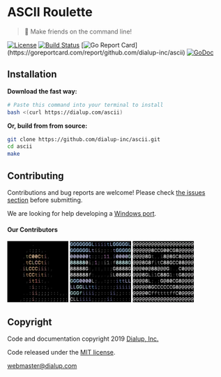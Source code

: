 # ASCII Roulette

> 👾 Make friends on the command line!

[![License](https://img.shields.io/github/license/dialup-inc/ascii.svg)](LICENSE)
[![Build Status](https://travis-ci.org/dialup-inc/ascii.svg?branch=master)](https://travis-ci.org/dialup-inc/ascii)
[![Go Report Card](https://goreportcard.com/badge/github.com/dialup-inc/ascii?)](https://goreportcard.com/report/github.com/dialup-inc/ascii)
[![GoDoc](https://godoc.org/github.com/dialup-inc/ascii?status.svg)](https://godoc.org/github.com/dialup-inc/ascii)

## Installation

**Download the fast way:**

```sh
# Paste this command into your terminal to install
bash <(curl https://dialup.com/ascii)
```

**Or, build from from source:**

```sh
git clone https://github.com/dialup-inc/ascii.git
cd ascii
make
```

## Contributing

Contributions and bug reports are welcome! Please check [the issues section](https://github.com/dialup-inc/ascii/issues) before submitting.

We are looking for help developing a [Windows port](https://github.com/dialup-inc/ascii/issues/13).

#### Our Contributors

[![maxhawkins](avatar/contributors/maxhawkins.png)](https://github.com/maxhawkins)
[![Sean-Der](avatar/contributors/Sean-Der.png)](https://github.com/Sean-Der)
[![djbaskin](avatar/contributors/djbaskin.png)](https://github.com/djbaskin)

## Copyright

Code and documentation copyright 2019 [Dialup, Inc.](https://dialup.com)

Code released under the [MIT license](LICENSE).

[webmaster@dialup.com](mailto:webmaster@dialup.com)
